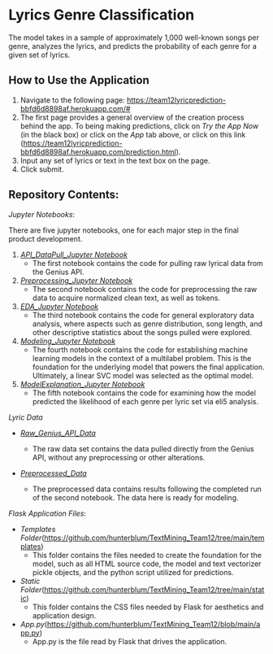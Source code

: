 # Lyrics Genre Classification
The model takes in a sample of approximately 1,000 well-known songs per genre, analyzes the lyrics, and predicts the probability of each genre for a given set of lyrics.

## How to Use the Application
1. Navigate to the following page: https://team12lyricprediction-bbfd6d8898af.herokuapp.com/#
2. The first page provides a general overview of the creation process behind the app. To being making predictions, click on _Try the App Now_ (in the black box) or click on the _App_ tab above, or click on this link (https://team12lyricprediction-bbfd6d8898af.herokuapp.com/prediction.html).
3. Input any set of lyrics or text in the text box on the page.
4. Click submit.


## Repository Contents:
_Jupyter Notebooks_:

There are five jupyter notebooks, one for each major step in the final product development.
1. [_API_DataPull_Jupyter Notebook_](https://github.com/hunterblum/TextMining_Team12/blob/main/01_API_DataPull.ipynb)
    - The first notebook contains the code for pulling raw lyrical data from the Genius API.
2. [_Preprocessing_Jupyter Notebook_](https://github.com/hunterblum/TextMining_Team12/blob/main/02_PreProcessing.ipynb)
    - The second notebook contains the code for preprocessing the raw data to acquire normalized clean text, as well as tokens.
3. [_EDA_Jupyter Notebook_](https://github.com/hunterblum/TextMining_Team12/blob/main/03_EDA.ipynb)
    - The third notebook contains the code for general exploratory data analysis, where aspects such as genre distribution, song length, and other descriptive statistics about the songs pulled were explored.
4. [_Modeling_Jupyter Notebook_](https://github.com/hunterblum/TextMining_Team12/blob/main/04_Modeling.ipynb)
    - The fourth notebook contains the code for establishing machine learning models in the context of a multilabel problem. This is the foundation for the underlying model that powers the final application. Ultimately, a linear SVC model was selected as the optimal model.
5. [_ModelExplanation_Jupyter Notebook_](https://github.com/hunterblum/TextMining_Team12/blob/main/05_ModelExplanation.ipynb)
    - The fifth notebook contains the code for examining how the model predicted the likelihood of each genre per lyric set via eli5 analysis.

_Lyric Data_

- [_Raw_Genius_API_Data_](https://github.com/hunterblum/TextMining_Team12/blob/main/data/lyrics.csv.gz)
    - The raw data set contains the data pulled directly from the Genius API, without any preprocessing or other alterations.

- [_Preprocessed_Data_](https://github.com/hunterblum/TextMining_Team12/blob/main/data/genre_prepped.csv.gz)
    - The preprocessed data contains results following the completed run of the second notebook. The data here is ready for modeling.

_Flask Application Files_:

- _Templates Folder_(https://github.com/hunterblum/TextMining_Team12/tree/main/templates)
    - This folder contains the files needed to create the foundation for the model, such as all HTML source code, the model and text vectorizer pickle objects, and the python script utilized for predictions.
- _Static Folder_(https://github.com/hunterblum/TextMining_Team12/tree/main/static)
    -  This folder contains the CSS files needed by Flask for aesthetics and application design.
-  _App.py_(https://github.com/hunterblum/TextMining_Team12/blob/main/app.py)
    -   App.py is the file read by Flask that drives the application.
